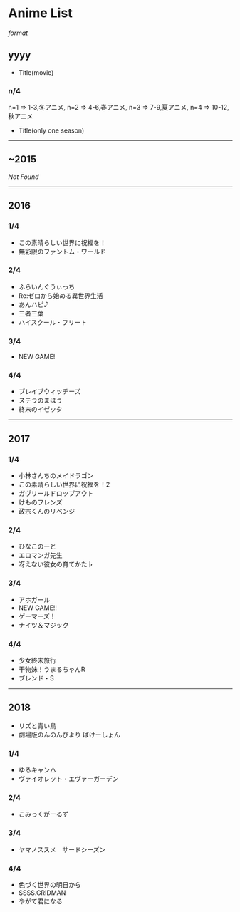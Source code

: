 # Anime List

*format*
## yyyy
- Title(movie)
### n/4
n=1 => 1-3,冬アニメ, n=2 => 4-6,春アニメ, n=3 => 7-9,夏アニメ, n=4 => 10-12,秋アニメ
- Title(only one season)


------
## ~2015
*Not Found*

------
## 2016

### 1/4
- この素晴らしい世界に祝福を！
- 無彩限のファントム・ワールド

### 2/4
- ふらいんぐうぃっち
- Re:ゼロから始める異世界生活
- あんハピ♪
- 三者三葉
- ハイスクール・フリート

### 3/4
- NEW GAME!

### 4/4
- ブレイブウィッチーズ
- ステラのまほう
- 終末のイゼッタ

------
## 2017

### 1/4
- 小林さんちのメイドラゴン
- この素晴らしい世界に祝福を！2
- ガヴリールドロップアウト
- けものフレンズ
- 政宗くんのリベンジ

### 2/4
- ひなこのーと
- エロマンガ先生
- 冴えない彼女の育てかた♭

### 3/4
- アホガール
- NEW GAME!!
- ゲーマーズ！
- ナイツ＆マジック

### 4/4
- 少女終末旅行
- 干物妹！うまるちゃんR
- ブレンド・S

------
## 2018
- リズと青い鳥
- 劇場版のんのんびより ばけーしょん

### 1/4
- ゆるキャン△
- ヴァイオレット・エヴァーガーデン

### 2/4
- こみっくがーるず

### 3/4
- ヤマノススメ　サードシーズン

### 4/4
- 色づく世界の明日から
- SSSS.GRIDMAN
- やがて君になる